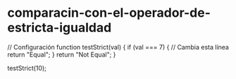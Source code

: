 # comparacin-con-el-operador-de-estricta-igualdad

// Configuración
function testStrict(val) {
  if (val === 7) { // Cambia esta línea
    return "Equal";
  }
  return "Not Equal";
}

testStrict(10);
